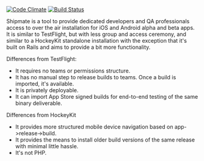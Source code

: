 [![Code Climate](https://codeclimate.com/github/tmecklem/shipmate.png)](https://codeclimate.com/github/tmecklem/shipmate) [![Build Status](https://travis-ci.org/tmecklem/shipmate.png?branch=develop)](https://travis-ci.org/tmecklem/shipmate)

Shipmate is a tool to provide dedicated developers and QA professionals access to over the air installation for iOS and Android alpha and beta apps. It is similar to TestFlight, but with less group and access ceremony, and similar to a HockeyKit standalone installation with the exception that it's built on Rails and aims to provide a bit more functionality.

Differences from TestFlight:

* It requires no teams or permissions structure.
* It has no manual step to release builds to teams. Once a build is imported, it's available.
* It is privately deployable.
* It can import App Store signed builds for end-to-end testing of the same binary deliverable.

Differences from HockeyKit

* It provides more structured mobile device navigation based on app->release->build.
* It provides the means to install older build versions of the same release with minimal little hassle.
* It's not PHP.